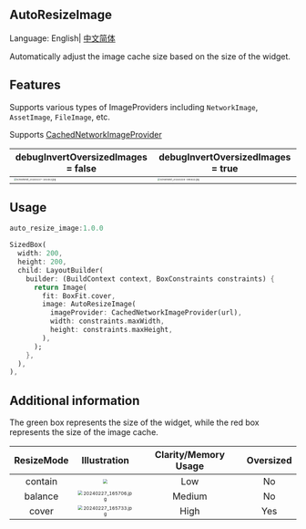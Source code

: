 ## AutoResizeImage

Language: English| [中文简体](https://github.com/BigTimo/auto_resize_image/blob/master/README_ZH.md)

Automatically adjust the image cache size based on the size of the widget.



## Features

Supports various types of ImageProviders including `NetworkImage`, `AssetImage`, `FileImage`, etc.

Supports [CachedNetworkImageProvider](https://pub.dev/packages/cached_network_image)

| debugInvertOversizedImages = false                           | debugInvertOversizedImages = true                            |
| ------------------------------------------------------------ | ------------------------------------------------------------ |
| <img src="https://s2.loli.net/2024/02/28/aKPEl37huXGHSez.jpg" alt="Screenshot_20240227-183452.jpg" style="zoom:25%;" /> | <img src="https://s2.loli.net/2024/02/28/UGHqMsncfS4FAJO.jpg" alt="Screenshot_20240228-095622.jpg" style="zoom:25%;" /> |

## Usage



```dart
auto_resize_image:1.0.0
```



```dart
SizedBox(
  width: 200,
  height: 200,
  child: LayoutBuilder(
    builder: (BuildContext context, BoxConstraints constraints) {
      return Image(
        fit: BoxFit.cover,
        image: AutoResizeImage(
          imageProvider: CachedNetworkImageProvider(url),
          width: constraints.maxWidth,
          height: constraints.maxHeight,
        ),
      );
    },
  ),
),
```



## Additional information

The green box represents the size of the widget, while the red box represents the size of the image cache.

| ResizeMode |                         Illustration                         | Clarity/Memory Usage | Oversized |
| :--------: | :----------------------------------------------------------: | :------------------: | :-------: |
|  contain   | <img src="https://s2.loli.net/2024/02/29/Bxd35DU7srAGCYE.jpg" style="zoom:50%;" /> |         Low          |    No     |
|  balance   | <img src="https://s2.loli.net/2024/02/29/qgHuBwLUPoIka9Y.jpg" alt="20240227_165706.jpg" style="zoom: 50%;" /> |        Medium        |    No     |
|   cover    | <img src="https://s2.loli.net/2024/02/29/73u2KOWmzPtI5jR.jpg" alt="20240227_165733.jpg" style="zoom: 50%;" /> |         High         |    Yes    |
